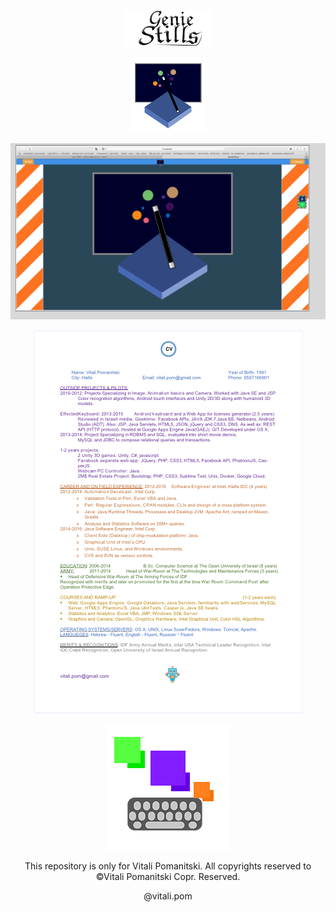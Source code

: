 <p align="center">
<img src="https://raw.githubusercontent.com/VitaliPom/geniestills/master/geniestills-logo.png" alt="logo.com">
<p align="center"><img src="https://raw.githubusercontent.com/VitaliPom/geniestills/master/Untitled-2%20copy.png" alt="logo2.com" ></p>

<p align="center"><img src="https://raw.githubusercontent.com/VitaliPom/geniestills/master/Screen%20Shot%202018-11-17%20at%202.11.04.png" alt="facebookapp.com" ></p>

<p align="center"><img src="https://raw.githubusercontent.com/VitaliPom/geniestills/master/Screen%20Shot%202018-11-17%20at%201.32.15.png" alt="logo2.com" ></p>


<p align="center"><img src="https://raw.githubusercontent.com/VitaliPom/geniestills/master/EffectedKeyboard_200_200.png" alt="myandrooidapp(EffectedKeyboard).com" ></p>




</p>

<p align="center">This repository is only for Vitali Pomanitski. All copyrights reserved to ©Vitali Pomanitski Copr. Reserved. <p align="center"> @vitali.pom </p>
</p>

